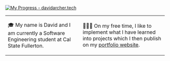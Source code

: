 [![My Progress - davidarcher.tech](https://www.davidarcher.tech/images/information-technology.jpg)](https://www.davidarcher.tech)

<table border="0" cellspacing="0" cellpadding="0">
  <tr>
    <td style="border: 0";>
      <p>
       🎓 My name is David and I am currently a Software Engineering student at Cal State Fullerton<a/>.
      </p>
    </td>
    <td style="border: 0";>
<!--       <p>
       🎓 My name is David and I am currently a Software Engineering student at Cal State Fullerton<a/>.
      </p> -->
      <p>
        🧑🏿‍💻 On my free time, I like to implement what I have learned into projects which I then publish on my <a href="https://www.davidarcher.tech">portfolio website</a>.
      </p>
<!--       <h3><img width="27" src="https://external-content.duckduckgo.com/iu/?u=https%3A%2F%2Fi.pinimg.com%2Foriginals%2Fbd%2F23%2Fb9%2Fbd23b99f2961468ee4fc39a95f6a3e2d.jpg&f=1&nofb=1&ipt=a0a6536030a8ba168a606305c7478120f0ae9b20230e02bf1c8907d33b77365e&ipo=images"> Connect with me:</h3>
      <a href="https://www.linkedin.com/in/devop-archer/">
        <img width="25" src="https://cdn.jsdelivr.net/npm/simple-icons@v3/icons/linkedin.svg" /">
      </a> -->
<!--   <a href="https://www.davidarcher.tech">
        <img width="30" src="https://external-content.duckduckgo.com/iu/?u=http%3A%2F%2Fnews.calderdale.gov.uk%2Fwp-content%2Fuploads%2F2013%2F09%2Fwebsite.jpg&f=1&nofb=1&ipt=febacdc7b398b89f7bbe515577e83bf527fa03e10be6ee62978493bb6fed5b1e&ipo=images"></td> -->
</table>
